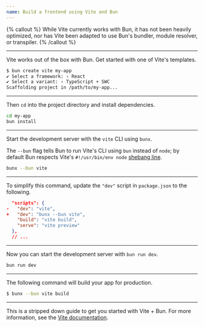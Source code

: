 ```yaml
---
name: Build a frontend using Vite and Bun
---
```


{% callout %}
While Vite currently works with Bun, it has not been heavily optimized, nor has Vite been adapted to use Bun's bundler, module resolver, or transpiler.
{% /callout %}

---

Vite works out of the box with Bun. Get started with one of Vite's templates.

```bash
$ bun create vite my-app
✔ Select a framework: › React
✔ Select a variant: › TypeScript + SWC
Scaffolding project in /path/to/my-app...
```

---

Then `cd` into the project directory and install dependencies.

```bash
cd my-app
bun install
```

---

Start the development server with the `vite` CLI using `bunx`.

The `--bun` flag tells Bun to run Vite's CLI using `bun` instead of `node`; by default Bun respects Vite's `#!/usr/bin/env node` [shebang line](<https://en.wikipedia.org/wiki/Shebang_(Unix)>).

```bash
bunx --bun vite
```

---

To simplify this command, update the `"dev"` script in `package.json` to the following.

```json-diff#package.json
  "scripts": {
-   "dev": "vite",
+   "dev": "bunx --bun vite",
    "build": "vite build",
    "serve": "vite preview"
  },
  // ...
```

---

Now you can start the development server with `bun run dev`.

```bash
bun run dev
```

---

The following command will build your app for production.

```sh
$ bunx --bun vite build
```

---

This is a stripped down guide to get you started with Vite + Bun. For more information, see the [Vite documentation](https://vitejs.dev/guide/).
